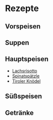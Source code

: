 # Rezepte

## Vorspeisen

## Suppen

## Hauptspeisen

- [Lachsrisotto](./hauptspeisen/lachsrisotto.md)
- [Spinatspätzle](./hauptspeisen/spinatspätzle.md)
- [Tiroler Knödel](./hauptspeisen/tiroler_knödel.md)

## Süßspeisen

## Getränke
